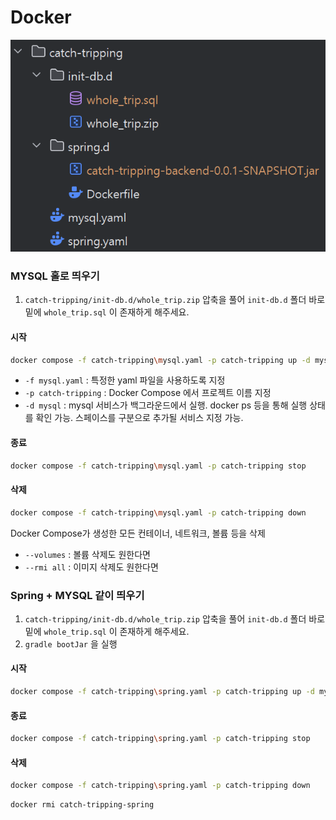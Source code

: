 
# Docker
![img.png](catch-tripping/images/img.png)

### MYSQL 홀로 띄우기

1. `catch-tripping/init-db.d/whole_trip.zip` 압축을 풀어 `init-db.d` 폴더 바로 밑에 `whole_trip.sql` 이 존재하게 해주세요. 

#### 시작
```sh
docker compose -f catch-tripping\mysql.yaml -p catch-tripping up -d mysql
```
- `-f mysql.yaml` : 특정한 yaml 파일을 사용하도록 지정
- `-p catch-tripping` : Docker Compose 에서 프로젝트 이름 지정
- `-d mysql` : mysql 서비스가 백그라운드에서 실행. docker ps 등을 통해 실행 상태를 확인 가능. 스페이스를 구분으로 추가될 서비스 지정 가능.

#### 종료
```sh
docker compose -f catch-tripping\mysql.yaml -p catch-tripping stop
```

#### 삭제
```sh
docker compose -f catch-tripping\mysql.yaml -p catch-tripping down
```
Docker Compose가 생성한 모든 컨테이너, 네트워크, 볼륨 등을 삭제
-  `--volumes` : 볼륨 삭제도 원한다면
- `--rmi all` : 이미지 삭제도 원한다면


### Spring + MYSQL 같이 띄우기

1. `catch-tripping/init-db.d/whole_trip.zip` 압축을 풀어 `init-db.d` 폴더 바로 밑에 `whole_trip.sql` 이 존재하게 해주세요.
2. `gradle bootJar` 을 실행

#### 시작
```sh
docker compose -f catch-tripping\spring.yaml -p catch-tripping up -d mysql spring
```
#### 종료
```sh
docker compose -f catch-tripping\spring.yaml -p catch-tripping stop
```
#### 삭제
```sh
docker compose -f catch-tripping\spring.yaml -p catch-tripping down
```

```sh
docker rmi catch-tripping-spring
```
